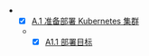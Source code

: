[1]: https://renkeju.gitbook.io/kubernetes/deploy/a.1.ready-to-deploy-kubernetes-cluster
[2]: https://renkeju.gitbook.io/kubernetes/deploy/a.1.ready-to-deploy-kubernetes-cluster/a.1.1.deploy-target

* - [x] [A.1 准备部署 Kubernetes 集群][1]
   * - [x] [A1.1 部署目标][2]